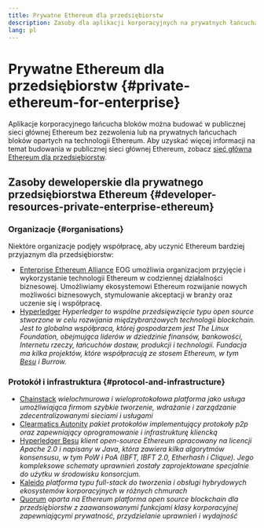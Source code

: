 ```yaml
---
title: Prywatne Ethereum dla przedsiębiorstw
description: Zasoby dla aplikacji korporacyjnych na prywatnych łańcuchach bloków Ethereum.
lang: pl
---
```


# Prywatne Ethereum dla przedsiębiorstw {#private-ethereum-for-enterprise}

Aplikacje korporacyjnego łańcucha bloków można budować w publicznej sieci głównej Ethereum bez zezwolenia lub na prywatnych łańcuchach bloków opartych na technologii Ethereum. Aby uzyskać więcej informacji na temat budowania w publicznej sieci głównej Ethereum, zobacz [sieć główna Ethereum dla przedsiębiorstw](/enterprise/).

## Zasoby deweloperskie dla prywatnego przedsiębiorstwa Ethereum {#developer-resources-private-enterprise-ethereum}

### Organizacje {#organisations}

Niektóre organizacje podjęły współpracę, aby uczynić Ethereum bardziej przyjaznym dla przedsiębiorstw:

- [Enterprise Ethereum Alliance](https://entethalliance.org/) EOG umożliwia organizacjom przyjęcie i wykorzystanie technologii Ethereum w codziennej działalności biznesowej. Umożliwiamy ekosystemowi Ethereum rozwijanie nowych możliwości biznesowych, stymulowanie akceptacji w branży oraz uczenie się i współpracę.
- [Hyperledger](https://hyperledger.org) _Hyperledger to wspólne przedsięwzięcie typu open source stworzone w celu rozwijania międzybranżowych technologii blockchain. Jest to globalna współpraca, której gospodarzem jest The Linux Foundation, obejmująca liderów w dziedzinie finansów, bankowości, Internetu rzeczy, łańcuchów dostaw, produkcji i technologii. Fundacja ma kilka projektów, które współpracują ze stosem Ethereum, w tym [Besu](https://www.hyperledger.org/use/besu) i Burrow._

### Protokół i infrastruktura {#protocol-and-infrastructure}

- [Chainstack](https://chainstack.com/) _wielochmurowa i wieloprotokołowa platforma jako usługa umożliwiająca firmom szybkie tworzenie, wdrażanie i zarządzanie zdecentralizowanymi sieciami i usługami_
- [Clearmatics Autonity](https://www.clearmatics.com/about/) _pakiet protokołów implementujący protokoły p2p oraz zapewniający oprogramowanie i infrastrukturę kliencką_
- [Hyperledger Besu](https://www.hyperledger.org/use/besu) <em x-id="4">klient open-source Ethereum opracowany na licencji Apache 2.0 i napisany w Java, która zawiera kilka algorytmów konsensusu, w tym PoW i PoA (IBFT, IBFT 2.0, Etherhash i Clique). Jego kompleksowe schematy uprawnień zostały zaprojektowane specjalnie do użytku w środowisku konsorcjum.</em>
- [Kaleido](https://kaleido.io/) _platforma typu full-stack do tworzenia i obsługi hybrydowych ekosystemów korporacyjnych w różnych chmurach_
- [Quorum](https://consensys.io/quorum/) _oparta na Ethereum platforma open source blockchain dla przedsiębiorstw z zaawansowanymi funkcjami klasy korporacyjnej zapewniającymi prywatność, przydzielanie uprawnień i wydajność_

